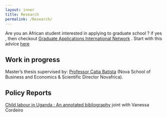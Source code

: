 ```yaml
---
layout: inner
title: Research
permalink: /Research/
---
```

Are you an African student interested in applying to graduate school ? if yes , then checkout [Graduate Applications International Network](http://gain-learning.net/) . Start with this advice [here](https://riccardodicato.wordpress.com/2021/04/23/phd_application_tips/)

 ## Work in progress
 
 Master’s thesis supervised by:  [Professor Catia Batista](https://www.catiabatista.org/) (Nova School of Business and Economics & Scientific Director Novafrica).
  
## Policy Reports

[Child labour in Uganda : An annotated bibliography](/Uganda-1.pdf) joint with Vanessa Cordeiro


